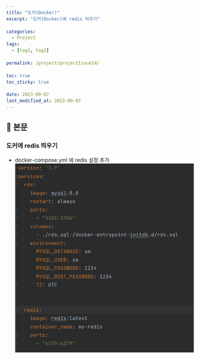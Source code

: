 ```yaml
---
title: "도커(Docker)"
excerpt: "도커(Docker)에 redis 띄우기"

categories:
  - Project
tags:
  - [tag1, tag2]

permalink: /project/projectIssue14/

toc: true
toc_sticky: true

date: 2023-09-07
last_modified_at: 2023-09-07
---
```


## 🔎 본문

### 도커에 redis 띄우기
- docker-compose.yml 에 redis 설정 추가
  ![](./docker-compose.PNG)

